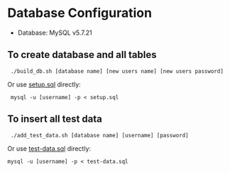 # Database Configuration

- Database: MySQL v5.7.21

## To create database and all tables
```
 ./build_db.sh [database name] [new users name] [new users password]
```

Or use [setup.sql](setup.sql) directly:

``` mysql -u [username] -p < setup.sql```

## To insert all test data
```
 ./add_test_data.sh [database name] [username] [password]
```

Or use [test-data.sql](test-data.sql) directly:

```mysql -u [username] -p < test-data.sql```
